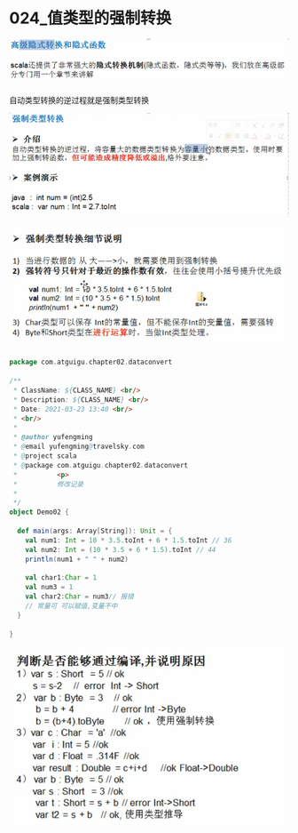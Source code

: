 # 024_值类型的强制转换

![image-20210323112420006](024_%E5%80%BC%E7%B1%BB%E5%9E%8B%E7%9A%84%E5%BC%BA%E5%88%B6%E8%BD%AC%E6%8D%A2/image-20210323112420006.png)

自动类型转换的逆过程就是强制类型转换

![image-20210323112436577](024_%E5%80%BC%E7%B1%BB%E5%9E%8B%E7%9A%84%E5%BC%BA%E5%88%B6%E8%BD%AC%E6%8D%A2/image-20210323112436577.png)

![image-20210323112529616](024_%E5%80%BC%E7%B1%BB%E5%9E%8B%E7%9A%84%E5%BC%BA%E5%88%B6%E8%BD%AC%E6%8D%A2/image-20210323112529616.png)

```scala
package com.atguigu.chapter02.dataconvert

/**
 * ClassName: ${CLASS_NAME} <br/>
 * Description: ${CLASS_NAME} <br/>
 * Date: 2021-03-23 13:40 <br/>
 * <br/>
 *
 * @author yufengming
 * @email yufengming@travelsky.com
 * @project scala
 * @package com.atguigu.chapter02.dataconvert
 *          <p>
 *          修改记录
 *
 */
object Demo02 {

  def main(args: Array[String]): Unit = {
    val num1: Int = 10 * 3.5.toInt + 6 * 1.5.toInt // 36
    val num2: Int = (10 * 3.5 + 6 * 1.5).toInt // 44
    println(num1 + " " + num2)

    val char1:Char = 1
    val num3 = 1
    val char2:Char = num3// 报错 
    // 常量可 可以赋值,变量不中
  }

}
```



![image-20210323111107514](024_%E5%80%BC%E7%B1%BB%E5%9E%8B%E7%9A%84%E5%BC%BA%E5%88%B6%E8%BD%AC%E6%8D%A2/image-20210323111107514.png)
